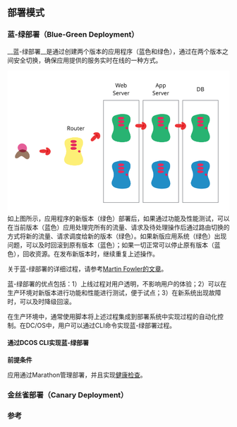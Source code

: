 ## 部署模式

### 蓝-绿部署（Blue-Green Deployment）

__蓝-绿部署__是通过创建两个版本的应用程序（蓝色和绿色），通过在两个版本之间安全切换，确保应用提供的服务实时在线的一种方式。

![](/assets/blue_green_deployments.png)
如上图所示，应用程序的新版本（绿色）部署后，如果通过功能及性能测试，可以在当前版本（蓝色）应用处理完所有的流量、请求及待处理操作后通过路由切换的方式将新的流量、请求调度给新的版本（绿色）。如果新版应用系统（绿色）出现问题，可以及时回滚到原有版本（蓝色）；如果一切正常可以停止原有版本（蓝色），回收资源。在发布新版本时，继续重复上述操作。

关于蓝-绿部署的详细过程，请参考[Martin Fowler的文章](https://martinfowler.com/bliki/BlueGreenDeployment.html)。

蓝-绿部署的优点包括：1）上线过程对用户透明，不影响用户的体验；2）可以在生产环境对新版本进行功能和性能进行测试，便于试点；3）在新系统出现故障时，可以及时降级回滚。

在生产环境中，通常使用脚本将上述过程集成到部署系统中实现过程的自动化控制。在DC/OS中，用户可以通过CLI命令实现蓝-绿部署过程。

#### 通过DCOS CLI实现蓝-绿部署

__前提条件__

应用通过Marathon管理部署，并且实现[健康检查](/dcos-marathon-health-checks.md)。

### 金丝雀部署（Canary Deployment）

### 参考